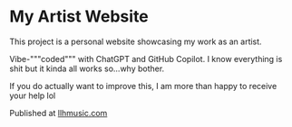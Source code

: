 # My Artist Website

This project is a personal website showcasing my work as an artist.

Vibe-"""coded""" with ChatGPT and GitHub Copilot. I know everything is shit but it kinda all works so...why bother.

If you do actually want to improve this, I am more than happy to receive your help lol

Published at [llhmusic.com](https://llhmusic.com)